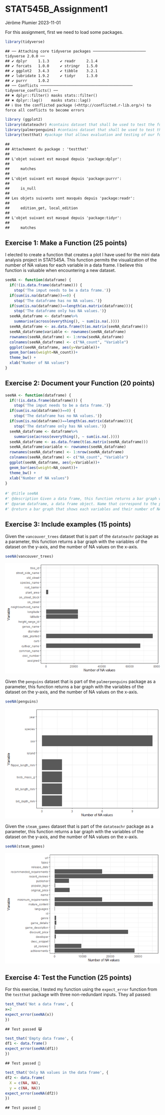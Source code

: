 STAT545B_Assignment1
================
Jérôme Plumier
2023-11-01

For this assignment, first we need to load some packages.

``` r
library(tidyverse)
```

    ## ── Attaching core tidyverse packages ──────────────────────── tidyverse 2.0.0 ──
    ## ✔ dplyr     1.1.3     ✔ readr     2.1.4
    ## ✔ forcats   1.0.0     ✔ stringr   1.5.0
    ## ✔ ggplot2   3.4.3     ✔ tibble    3.2.1
    ## ✔ lubridate 1.9.2     ✔ tidyr     1.3.0
    ## ✔ purrr     1.0.2     
    ## ── Conflicts ────────────────────────────────────────── tidyverse_conflicts() ──
    ## ✖ dplyr::filter() masks stats::filter()
    ## ✖ dplyr::lag()    masks stats::lag()
    ## ℹ Use the conflicted package (<http://conflicted.r-lib.org/>) to force all conflicts to become errors

``` r
library (ggplot2)
library(datateachr) #contains dataset that shall be used to test the function
library(palmerpenguins) #contains dataset that shall be used to test the function
library(testthat) #package that allows evaluation and testing of our function
```

    ## 
    ## Attachement du package : 'testthat'
    ## 
    ## L'objet suivant est masqué depuis 'package:dplyr':
    ## 
    ##     matches
    ## 
    ## L'objet suivant est masqué depuis 'package:purrr':
    ## 
    ##     is_null
    ## 
    ## Les objets suivants sont masqués depuis 'package:readr':
    ## 
    ##     edition_get, local_edition
    ## 
    ## L'objet suivant est masqué depuis 'package:tidyr':
    ## 
    ##     matches

## Exercise 1: Make a Function (25 points)

I elected to create a function that creates a plot I have used for the
mini data analysis project in STAT545A. This function permits the
visualization of the number of NA values for each variable in a data
frame. I believe this function is valuable when encountering a new
dataset.

``` r
seeNA <- function(dataframe) {
  if(!(is.data.frame(dataframe))) {
    stop('The imput needs to be a data frame.')}
  if(sum(is.na(dataframe))==0) {
    stop('The dataframe has no NA values.')}
  if(sum(is.na(dataframe))==length(as.matrix(dataframe))){
    stop('The dataframe only has NA values.')}
  seeNA_dataframe <- dataframe%>% 
    summarise(across(everything(), ~ sum(is.na(.))))
  seeNA_dataframe <- as.data.frame(t(as.matrix(seeNA_dataframe))) 
  seeNA_dataframe$variable <- rownames(seeNA_dataframe)
  rownames(seeNA_dataframe) <- 1:nrow(seeNA_dataframe)
  colnames(seeNA_dataframe) <- c("NA_count", "Variable")
  ggplot(seeNA_dataframe, aes(y=Variable))+
  geom_bar(aes(weight=NA_count))+
  theme_bw() +
  xlab("Number of NA values")
}
```

## Exercise 2: Document your Function (20 points)

``` r
seeNA <- function(dataframe) {
  if(!(is.data.frame(dataframe))) {
    stop('The imput needs to be a data frame.')}
  if(sum(is.na(dataframe))==0) {
    stop('The dataframe has no NA values.')}
  if(sum(is.na(dataframe))==length(as.matrix(dataframe))){
    stop('The dataframe only has NA values.')}
  seeNA_dataframe <- dataframe%>% 
    summarise(across(everything(), ~ sum(is.na(.))))
  seeNA_dataframe <- as.data.frame(t(as.matrix(seeNA_dataframe))) 
  seeNA_dataframe$variable <- rownames(seeNA_dataframe)
  rownames(seeNA_dataframe) <- 1:nrow(seeNA_dataframe)
  colnames(seeNA_dataframe) <- c("NA_count", "Variable")
  ggplot(seeNA_dataframe, aes(y=Variable))+
  geom_bar(aes(weight=NA_count))+
  theme_bw() +
  xlab("Number of NA values")
}

#' @title seeNA
#' @description Given a data frame, this function returns a bar graph with the variables of the dataset on the y-axis, and the number of NA values on the x-axis.
#' @param dataframe, a data frame object. Name that correspond to the parameter the most.
#' @return a bar graph that shows each variables and their number of NA values.
```

## Exercise 3: Include examples (15 points)

Given the `vancouver_trees` dataset that is part of the `datateachr`
package as a parameter, this function returns a bar graph with the
variables of the dataset on the y-axis, and the number of NA values on
the x-axis.

``` r
seeNA(vancouver_trees)
```

![](Assignment_B1_JeromePlumier_files/figure-gfm/unnamed-chunk-4-1.png)<!-- -->

Given the `penguins` dataset that is part of the `palmerpenguins`
package as a parameter, this function returns a bar graph with the
variables of the dataset on the y-axis, and the number of NA values on
the x-axis.

``` r
seeNA(penguins)
```

![](Assignment_B1_JeromePlumier_files/figure-gfm/unnamed-chunk-5-1.png)<!-- -->

Given the `steam_games` dataset that is part of the `datateachr` package
as a parameter, this function returns a bar graph with the variables of
the dataset on the y-axis, and the number of NA values on the x-axis.

``` r
seeNA(steam_games)
```

![](Assignment_B1_JeromePlumier_files/figure-gfm/unnamed-chunk-6-1.png)<!-- -->

## Exercise 4: Test the Function (25 points)

For this exercise, I tested my function using the `expect_error`
function from the `testthat` package with three non-redundant inputs.
They all passed:

``` r
test_that('Not a data frame', {
x=2
expect_error(seeNA(x))
})
```

    ## Test passed 😸

``` r
test_that('Empty data frame', {
df1 <- data.frame()
expect_error(seeNA(df1))
})
```

    ## Test passed 🌈

``` r
test_that('Only NA values in the data frame', {
df2 <- data.frame(
  X = c(NA, NA),
  y = c(NA, NA)) 
expect_error(seeNA(df2))
})
```

    ## Test passed 🥇
